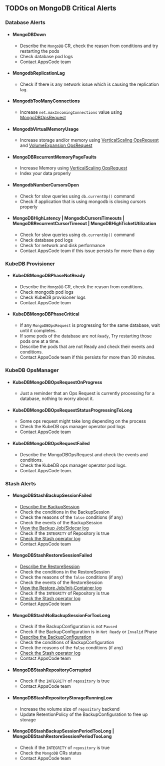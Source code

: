 ## TODOs on MongoDB Critical Alerts

### Database Alerts

- #### MongoDBDown
  - Describe the `MongoDB` CR, check the reason from conditions and try restarting the pods
  - Check database pod logs
  - Contact AppsCode team
- #### MongodbReplicationLag
  - Check if there is any network issue which is causing the replication lag.
- #### MongodbTooManyConnections
  - Increase `net.maxIncomingConnections` value using [MongoDBOpsRequest](https://kubedb.com/docs/latest/guides/mongodb/reconfigure/overview/)
- #### MongodbVirtualMemoryUsage
  - Increase storage and/or memory using [VerticalScaling OpsRequest](https://kubedb.com/docs/latest/guides/mongodb/scaling/vertical-scaling/overview/) and [VolumeExpansion OpsRequest](https://kubedb.com/docs/latest/guides/mongodb/volume-expansion/overview/)
- #### MongoDBRecurrentMemoryPageFaults
  - Increase Memory using [VerticalScaling OpsRequest](https://kubedb.com/docs/latest/guides/mongodb/scaling/vertical-scaling/overview/)
  - Index your data properly
- #### MongodbNumberCursorsOpen
  - Check for slow queries using `db.currentOp()` command
  - Check if application that is using mongodb is closing cursors properly
- #### MongoDBHighLatency | MongodbCursorsTimeouts | MongoDBRecurrentCursorTimeout | MongoDBHighTicketUtilization
  - Check for slow queries using `db.currentOp()` command
  - Check database pod logs
  - Check for network and disk performance
  - Contact AppsCode team if this issue persists for more than a day

### KubeDB Provisioner

- #### KubeDBMongoDBPhaseNotReady
  - Describe the `MongoDB` CR, check the reason from conditions.
  - Check mongodb pod logs
  - Check KubeDB provisioner logs
  - Contact AppsCode team
- #### KubeDBMongoDBPhaseCritical
  - If any `MongoDBOpsRequest` is progressing for the same database, wait until it completes.
  - If some pods of the database are not `Ready`, Try restarting those pods one at a time.
  - Describe the pods that are not Ready and check their events and conditions. 
  - Contact AppsCode team if this persists for more than 30 minutes.

### KubeDB OpsManager

- #### KubeDBMongoDBOpsRequestOnProgress
  - Just a reminder that an Ops Request is currently processing for a database, nothing to worry about it.
- #### KubeDBMongoDBOpsRequestStatusProgressingToLong
  - Some ops request might take long depending on the process
  - Check the KubeDB ops manager operator pod logs
  - Contact AppsCode team
- #### KubeDBMongoDBOpsRequestFailed
  - Describe the MongoDBOpsRequest and check the events and conditions.
  - Check the KubeDB ops manager operator pod logs.
  - Contact AppsCode team.

### Stash Alerts

- #### MongoDBStashBackupSessionFailed
  - [Describe the BackupSession](https://stash.run/docs/latest/guides/troubleshooting/how-to-troubleshoot/#describe-the-backupsession)
  - Check the conditions in the BackupSession
  - Check the reasons of the `false` conditions (if any)
  - Check the events of the BackupSession
  - [View the Backup Job/Sidecar log](https://stash.run/docs/latest/guides/troubleshooting/how-to-troubleshoot/#view-backup-jobsidecar-log)
  - Check if the `INTEGRITY` of Repository is true
  - [Check the Stash operator log](https://stash.run/docs/latest/guides/troubleshooting/how-to-troubleshoot/#check-stash-operator-log)
  - Contact AppsCode team
- #### MongoDBStashRestoreSessionFailed
  - [Describe the RestoreSession](https://stash.run/docs/latest/guides/troubleshooting/how-to-troubleshoot/#describe-the-restoresession)
  - Check the conditions in the RestoreSession
  - Check the reasons of the `false` conditions (if any)
  - Check the events of the RestoreSession
  - [View the Restore Job/Init-Container log](https://stash.run/docs/latest/guides/troubleshooting/how-to-troubleshoot/#view-restore-jobinit-container-log)
  - Check if the `INTEGRITY` of Repository is true
  - [Check the Stash operator log](https://stash.run/docs/latest/guides/troubleshooting/how-to-troubleshoot/#check-stash-operator-log)
  - Contact AppsCode team
- #### MongoDBStashNoBackupSessionForTooLong
  - Check if the BackupConfiguration is not `Paused`
  - Check if the BackupConfiguration is in `Not Ready` or `Invalid` Phase
  - [Describe the BackupConfiguration](https://stash.run/docs/latest/guides/troubleshooting/how-to-troubleshoot/#backupconfiguration-notready)
  - Check the conditions of BackupConfiguration
  - Check the reasons of the `false` conditions (if any)
  - [Check the Stash operator log](https://stash.run/docs/latest/guides/troubleshooting/how-to-troubleshoot/#check-stash-operator-log)
  - Contact AppsCode team
- #### MongoDBStashRepositoryCorrupted
  - Check if the `INTEGRITY` of `repository` is true
  - Contact AppsCode team
- #### MongoDBStashRepositoryStorageRunningLow
  - Increase the volume size of `repository` backend
  - Update RetentionPolicy of the BackupConfiguration to free up storage
- #### MongoDBStashBackupSessionPeriodTooLong | MongoDBStashRestoreSessionPeriodTooLong
  - Check if the `INTEGRITY` of `repository` is true
  - Check the `MongoDB` CRs status
  - Contact AppsCode team

